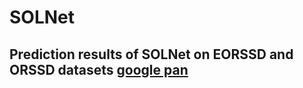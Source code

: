 # SOLNet

## Prediction results of SOLNet on EORSSD and ORSSD datasets [google pan](https://drive.google.com/file/d/1L5-YBXdrrurq2TN495ecy4JuK7Hxoq-p/view?usp=sharing)
